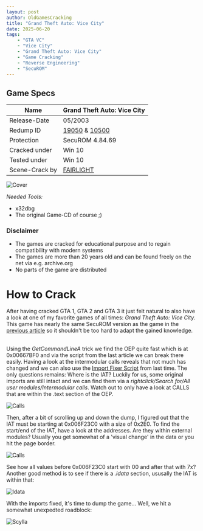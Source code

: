 ```yaml
---
layout: post
author: OldGamesCracking
title: "Grand Theft Auto: Vice City"
date: 2025-06-20
tags:
    - "GTA VC"
    - "Vice City"
    - "Grand Theft Auto: Vice City"
    - "Game Cracking"
    - "Reverse Engineering"
    - "SecuROM"
---
```


## Game Specs

| Name | Grand Theft Auto: Vice City |
| ------------- | ------------- |
| Release-Date | 05/2003 |
| Redump ID | [19050](http://redump.org/disc/19050/) & [10500](http://redump.org/disc/10500/) |
| Protection | SecuROM 4.84.69 |
| Cracked under | Win 10 |
| Tested under | Win 10 |
| Scene-Crack by | [FAIRLIGHT](https://www.nfohump.com/index.php?switchto=nfos&menu=quicknav&item=viewnfo&id=31424) |

![Cover]({{site.url}}/assets/gta_vice_city/cover.jpg)

*Needed Tools:*

- x32dbg
- The original Game-CD of course ;)

### Disclaimer

- The games are cracked for educational purpose and to regain compatibility with modern systems
- The games are more than 20 years old and can be found freely on the net via e.g. archive.org
- No parts of the game are distributed

# How to Crack

After having cracked GTA 1, GTA 2 and GTA 3 it just felt natural to also have a look at one of my favorite games of all times: _Grand Theft Auto: Vice City_. This game has nearly the same SecuROM version as the game in the [previous article](/games/rollercoaster_tycoon_2) so it shouldn't be too hard to adapt the gained knowledge.<br><br>

Using the _GetCommandLineA_ trick we find the OEP quite fast which is at 0x00667BF0 and via the script from the last article we can break there easily. Having a look at the intermodular calls reveals that not much has changed and we can also use the [Import Fixer Script]({{site.url}}/assets/rollercoaster_tycoon_2/import_fixer.txt) from last time. The only questions remains: Where is the IAT? Luckily for us, some original imports are still intact and we can find them via a _rightclick/Search for/All user modules/Intermodular calls_. Watch out to only have a look at CALLS that are within the .text section of the OEP.

![Calls]({{site.url}}/assets/gta_vice_city/calls.png)

Then, after a bit of scrolling up and down the dump, I figured out that the IAT must be starting at 0x006F23C0 with a size of 0x2E0. To find the start/end of the IAT, have a look at the addresses. Are they within external modules? Usually you get somewhat of a 'visual change' in the data or you hit the page border. 

![Calls]({{site.url}}/assets/gta_vice_city/iat.png)

See how all values before 0x006F23C0 start with 00 and after that with 7x? Another good method is to see if there is a _.idata_ section, ususally the IAT is within that:

![Idata]({{site.url}}/assets/gta_vice_city/idata.png)

With the imports fixed, it's time to dump the game... Well, we hit a somewhat unexpedted roadblock:

![Scylla]({{site.url}}/assets/gta_vice_city/scylla.png)
